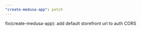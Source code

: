 ```yaml
---
"create-medusa-app": patch
---
```


fix(create-medusa-app): add default storefront url to auth CORS
